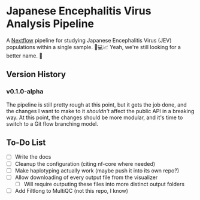 # Japanese Encephalitis Virus Analysis Pipeline

A [Nextflow] pipeline for studying Japanese Encephalitis Virus (JEV)
populations within a single sample. :dna::computer::chart_with_upwards_trend:
Yeah, we're still looking for a better name. :shrug:

## Version History

### v0.1.0-alpha

The pipeline is still pretty rough at this point, but it gets the job done, and
the changes I want to make to it _shouldn't_ affect the public API in a breaking
way. At this point, the changes should be more modular, and it's time to switch
to a Git flow branching model.

## To-Do List

- [ ] Write the docs
- [ ] Cleanup the configuration (citing nf-core where needed)
- [ ] Make haplotyping actually work (maybe push it into its own repo?)
- [ ] Allow downloading of every output file from the visualizer
  - [ ] Will require outputing these files into more distinct output folders
- [ ] Add Filtlong to MultiQC (not this repo, I know)

[Nextflow]: https://nextflow.io
